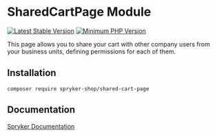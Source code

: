 # SharedCartPage Module
[![Latest Stable Version](https://poser.pugx.org/spryker-shop/shared-cart-page/v/stable.svg)](https://packagist.org/packages/spryker-shop/shared-cart-page)
[![Minimum PHP Version](https://img.shields.io/badge/php-%3E%3D%208.0-8892BF.svg)](https://php.net/)

This page allows you to share your cart with other company users from your business units, defining permissions for each of them.

## Installation

```
composer require spryker-shop/shared-cart-page
```

## Documentation

[Spryker Documentation](https://docs.spryker.com)
